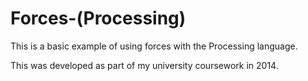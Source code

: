 # Forces-(Processing)
This is a basic example of using forces with the Processing language.

This was developed as part of my university coursework in 2014.
